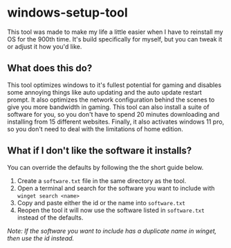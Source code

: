 # windows-setup-tool
This tool was made to make my life a little easier when I have to reinstall my OS for the 900th time. It's build specifically for myself, but you can tweak it or adjust it how you'd like. 


## What does this do?
This tool optimizes windows to it's fullest potential for gaming and disables some annoying things like auto updating and the auto update restart prompt. It also optimizes the network configuration behind the scenes to give you more bandwidth in gaming. This tool can also install a suite of software for you, so you don't have to spend 20 minutes downloading and installing from 15 different websites. Finally, it also activates windows 11 pro, so you don't need to deal with the limitations of home edition.


## What if I don't like the software it installs?
You can override the defaults by following the the short guide below.

1. Create a `software.txt` file in the same directory as the tool.
2. Open a terminal and search for the software you want to include with `winget search <name>`
3. Copy and paste either the id or the name into `software.txt`
4. Reopen the tool it will now use the software listed in `software.txt` instead of the defaults.

*Note: If the software you want to include has a duplicate name in winget, then use the id instead.*